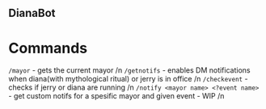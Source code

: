 ## DianaBot

# Commands

`/mayor` - gets the current mayor /n
`/getnotifs` - enables DM notifications when diana(with mythological ritual) or jerry is in office /n
`/checkevent` - checks if jerry or diana are running /n
`/notify <mayor name> <?event name>` - get custom notifs for a spesific mayor and given event - WIP /n